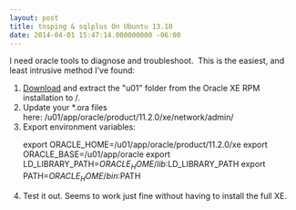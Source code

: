 ```yaml
---
layout: post
title: tnsping & sqlplus On Ubuntu 13.10
date: 2014-04-01 15:47:14.000000000 -06:00
---
```

I need oracle tools to diagnose and troubleshoot.  This is the easiest, and least intrusive method I've found:
<ol>
	<li><a title="Oracle XE" href="http://www.oracle.com/technetwork/products/express-edition/downloads/index.html" target="_blank">Download</a> and extract the "u01" folder from the Oracle XE RPM installation to /.</li>
	<li>Update your *.ora files here: /u01/app/oracle/product/11.2.0/xe/network/admin/</li>
	<li>Export environment variables:

export ORACLE_HOME=/u01/app/oracle/product/11.2.0/xe
export ORACLE_BASE=/u01/app/oracle
export LD_LIBRARY_PATH=$ORACLE_HOME/lib:$LD_LIBRARY_PATH
export PATH=$ORACLE_HOME/bin:$PATH</li>
	<li>Test it out. Seems to work just fine without having to install the full XE.</li>
</ol>
